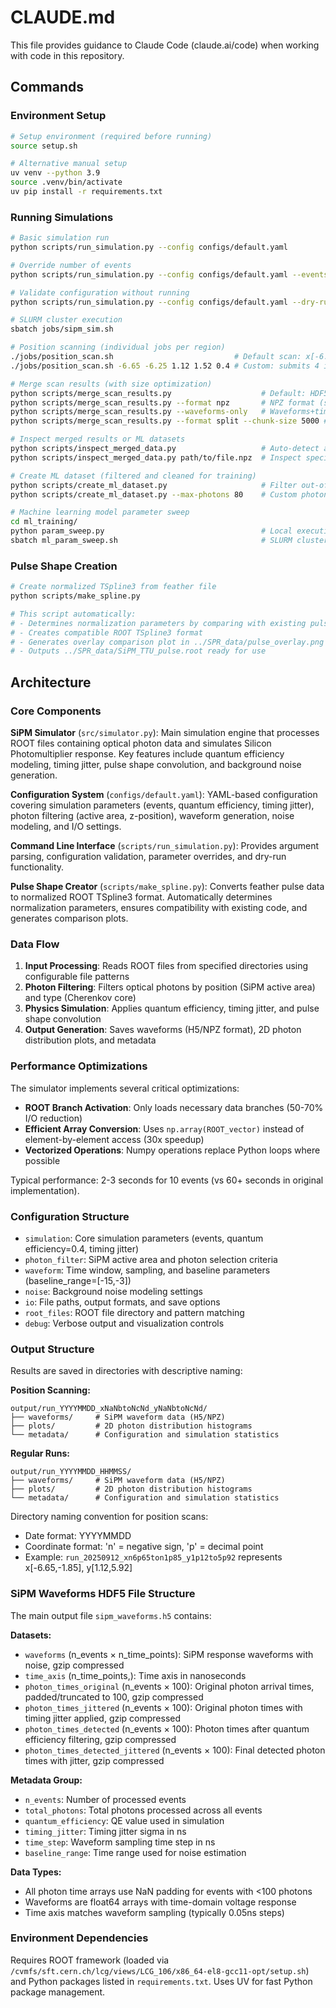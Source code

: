 # CLAUDE.md

This file provides guidance to Claude Code (claude.ai/code) when working with code in this repository.

## Commands

### Environment Setup
```bash
# Setup environment (required before running)
source setup.sh

# Alternative manual setup
uv venv --python 3.9
source .venv/bin/activate
uv pip install -r requirements.txt
```

### Running Simulations
```bash
# Basic simulation run
python scripts/run_simulation.py --config configs/default.yaml

# Override number of events
python scripts/run_simulation.py --config configs/default.yaml --events 100

# Validate configuration without running
python scripts/run_simulation.py --config configs/default.yaml --dry-run

# SLURM cluster execution
sbatch jobs/sipm_sim.sh

# Position scanning (individual jobs per region)
./jobs/position_scan.sh                           # Default scan: x[-6.65,-1.85], y[1.12,5.92]
./jobs/position_scan.sh -6.65 -6.25 1.12 1.52 0.4 # Custom: submits 4 individual jobs

# Merge scan results (with size optimization)
python scripts/merge_scan_results.py                    # Default: HDF5 format with all data
python scripts/merge_scan_results.py --format npz       # NPZ format (smaller, faster)
python scripts/merge_scan_results.py --waveforms-only   # Waveforms+time+photon_times (60% smaller)
python scripts/merge_scan_results.py --format split --chunk-size 5000 # Split into 5k-event chunks

# Inspect merged results or ML datasets
python scripts/inspect_merged_data.py                   # Auto-detect and inspect available files
python scripts/inspect_merged_data.py path/to/file.npz  # Inspect specific file

# Create ML dataset (filtered and cleaned for training)
python scripts/create_ml_dataset.py                     # Filter out-of-window photons and high-photon events
python scripts/create_ml_dataset.py --max-photons 80    # Custom photon count threshold

# Machine learning model parameter sweep
cd ml_training/
python param_sweep.py                                   # Local execution for parameter optimization  
sbatch ml_param_sweep.sh                                # SLURM cluster execution for parameter sweep
```

### Pulse Shape Creation
```bash
# Create normalized TSpline3 from feather file
python scripts/make_spline.py

# This script automatically:
# - Determines normalization parameters by comparing with existing pulse
# - Creates compatible ROOT TSpline3 format
# - Generates overlay comparison plot in ../SPR_data/pulse_overlay.png
# - Outputs ../SPR_data/SiPM_TTU_pulse.root ready for use
```

## Architecture

### Core Components

**SiPM Simulator** (`src/simulator.py`): Main simulation engine that processes ROOT files containing optical photon data and simulates Silicon Photomultiplier response. Key features include quantum efficiency modeling, timing jitter, pulse shape convolution, and background noise generation.

**Configuration System** (`configs/default.yaml`): YAML-based configuration covering simulation parameters (events, quantum efficiency, timing jitter), photon filtering (active area, z-position), waveform generation, noise modeling, and I/O settings.

**Command Line Interface** (`scripts/run_simulation.py`): Provides argument parsing, configuration validation, parameter overrides, and dry-run functionality.

**Pulse Shape Creator** (`scripts/make_spline.py`): Converts feather pulse data to normalized ROOT TSpline3 format. Automatically determines normalization parameters, ensures compatibility with existing code, and generates comparison plots.

### Data Flow

1. **Input Processing**: Reads ROOT files from specified directories using configurable file patterns
2. **Photon Filtering**: Filters optical photons by position (SiPM active area) and type (Cherenkov core)
3. **Physics Simulation**: Applies quantum efficiency, timing jitter, and pulse shape convolution
4. **Output Generation**: Saves waveforms (H5/NPZ format), 2D photon distribution plots, and metadata

### Performance Optimizations

The simulator implements several critical optimizations:
- **ROOT Branch Activation**: Only loads necessary data branches (50-70% I/O reduction)
- **Efficient Array Conversion**: Uses `np.array(ROOT_vector)` instead of element-by-element access (30x speedup)
- **Vectorized Operations**: Numpy operations replace Python loops where possible

Typical performance: 2-3 seconds for 10 events (vs 60+ seconds in original implementation).

### Configuration Structure

- `simulation`: Core simulation parameters (events, quantum efficiency=0.4, timing jitter)
- `photon_filter`: SiPM active area and photon selection criteria
- `waveform`: Time window, sampling, and baseline parameters (baseline_range=[-15,-3])
- `noise`: Background noise modeling settings
- `io`: File paths, output formats, and save options
- `root_files`: ROOT file directory and pattern matching
- `debug`: Verbose output and visualization controls

### Output Structure

Results are saved in directories with descriptive naming:

**Position Scanning:**
```
output/run_YYYYMMDD_xNaNbtoNcNd_yNaNbtoNcNd/
├── waveforms/     # SiPM waveform data (H5/NPZ)
├── plots/         # 2D photon distribution histograms
└── metadata/      # Configuration and simulation statistics
```

**Regular Runs:**
```
output/run_YYYYMMDD_HHMMSS/
├── waveforms/     # SiPM waveform data (H5/NPZ)
├── plots/         # 2D photon distribution histograms
└── metadata/      # Configuration and simulation statistics
```

Directory naming convention for position scans:
- Date format: YYYYMMDD  
- Coordinate format: 'n' = negative sign, 'p' = decimal point
- Example: `run_20250912_xn6p65ton1p85_y1p12to5p92` represents x[-6.65,-1.85], y[1.12,5.92]

### SiPM Waveforms HDF5 File Structure

The main output file `sipm_waveforms.h5` contains:

**Datasets:**
- `waveforms` (n_events × n_time_points): SiPM response waveforms with noise, gzip compressed
- `time_axis` (n_time_points,): Time axis in nanoseconds
- `photon_times_original` (n_events × 100): Original photon arrival times, padded/truncated to 100, gzip compressed
- `photon_times_jittered` (n_events × 100): Original photon times with timing jitter applied, gzip compressed  
- `photon_times_detected` (n_events × 100): Photon times after quantum efficiency filtering, gzip compressed
- `photon_times_detected_jittered` (n_events × 100): Final detected photon times with jitter, gzip compressed

**Metadata Group:**
- `n_events`: Number of processed events
- `total_photons`: Total photons processed across all events
- `quantum_efficiency`: QE value used in simulation
- `timing_jitter`: Timing jitter sigma in ns
- `time_step`: Waveform sampling time step in ns
- `baseline_range`: Time range used for noise estimation

**Data Types:**
- All photon time arrays use NaN padding for events with <100 photons
- Waveforms are float64 arrays with time-domain voltage response
- Time axis matches waveform sampling (typically 0.05ns steps)

### Environment Dependencies

Requires ROOT framework (loaded via `/cvmfs/sft.cern.ch/lcg/views/LCG_106/x86_64-el8-gcc11-opt/setup.sh`) and Python packages listed in `requirements.txt`. Uses UV for fast Python package management.